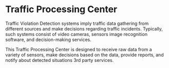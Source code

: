 # Traffic Processing Center
Traffic Violation Detection systems imply traffic data gathering from different sources and make decisions regarding traffic incidents. Typically, such systems consist of video cameras, sensors image recognition software, and decision-making services. 

This Traffic Processing Center is designed to receive raw data from a variety of sensors, make decisions based on the data, provide reports, and notify about detected situations 3rd party services.
